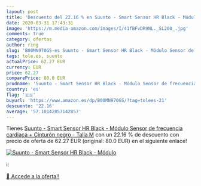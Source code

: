 ```yaml
---
layout: post
title: 'Descuento del 22.16 % en Suunto - Smart Sensor HR Black - Módulo '
date: 2020-03-31 17:43:31
image: 'https://m.media-amazon.com/images/I/41fBFvDR9NL._SL200_.jpg'
comments: true
category: ofertas
author: ring
slug: 'B00MN970GS-es Suunto - Smart Sensor HR Black - Módulo Sensor de...'
tags: tole.es, suunto
actualPrice: 62.27 EUR
currency: EUR
price: 62.27
comparePrice: 80.0 EUR
prodname: 'Suunto - Smart Sensor HR Black - Módulo Sensor de frecuencia cardiaca + Cinturón negro - Talla M'
country: 'es'
flag: '🇪🇸'
buyurl: 'https://www.amazon.es/dp/B00MN970GS/?tag=tolees-21'
descuento: '22.16'
average: '57.10142857142857'
---
```


Tienes [Suunto - Smart Sensor HR Black - Módulo Sensor de frecuencia cardiaca + Cinturón negro - Talla M](https://www.amazon.es/dp/B00MN970GS/?tag=tolees-21) con un 22.16 % de descuento con precio de oferta de 62.27 EUR (original: 80.0 EUR) en el siguiente enlace!

[![Suunto - Smart Sensor HR Black - Módulo ](https://m.media-amazon.com/images/I/41fBFvDR9NL._SL200_.jpg)](https://www.amazon.es/dp/B00MN970GS/?tag=tolees-21)

ℹ️:


[🛒 Accede a la oferta!!](https://www.amazon.es/dp/B00MN970GS/?tag=tolees-21)
